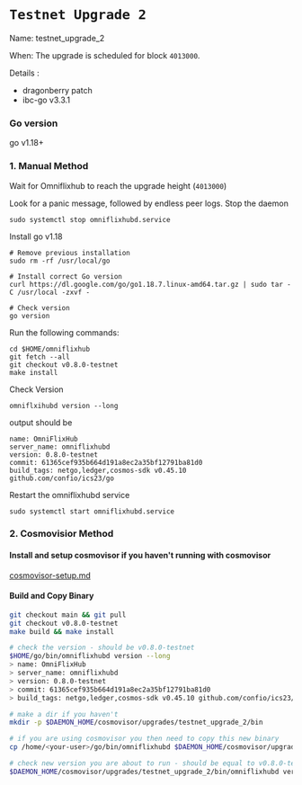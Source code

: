 # `Testnet Upgrade 2`

Name: testnet_upgrade_2

When: The upgrade is scheduled for block `4013000`.

Details : 
 - dragonberry patch
 - ibc-go v3.3.1

### Go version

go v1.18+

### 1. Manual Method
Wait for Omniflixhub to reach the upgrade height (`4013000`)

Look for a panic message, followed by endless peer logs. Stop the daemon
```
sudo systemctl stop omniflixhubd.service
```

Install go v1.18
```
# Remove previous installation
sudo rm -rf /usr/local/go

# Install correct Go version
curl https://dl.google.com/go/go1.18.7.linux-amd64.tar.gz | sudo tar -C /usr/local -zxvf -

# Check version
go version
```

Run the following commands:

```
cd $HOME/omniflixhub
git fetch --all
git checkout v0.8.0-testnet
make install
```
Check Version
```
omniflxihubd version --long
```
output should be
```
name: OmniFlixHub
server_name: omniflixhubd
version: 0.8.0-testnet
commit: 61365cef935b664d191a8ec2a35bf12791ba81d0
build_tags: netgo,ledger,cosmos-sdk v0.45.10 github.com/confio/ics23/go
```
Restart the omniflixhubd service

```
sudo systemctl start omniflixhubd.service
```

### 2. Cosmovisior Method
#### Install and setup cosmovisor if you haven't running with cosmovisor

  [cosmovisor-setup.md](https://github.com/OmniFlix/docs/blob/main/guides/mainnet/omniflixhub-1/cosmovisor-setup.md)
   

#### Build and Copy Binary

```bash
git checkout main && git pull
git checkout v0.8.0-testnet
make build && make install

# check the version - should be v0.8.0-testnet
$HOME/go/bin/omniflixhubd version --long
> name: OmniFlixHub
> server_name: omniflixhubd
> version: 0.8.0-testnet
> commit: 61365cef935b664d191a8ec2a35bf12791ba81d0
> build_tags: netgo,ledger,cosmos-sdk v0.45.10 github.com/confio/ics23/go

# make a dir if you haven't
mkdir -p $DAEMON_HOME/cosmovisor/upgrades/testnet_upgrade_2/bin

# if you are using cosmovisor you then need to copy this new binary
cp /home/<your-user>/go/bin/omniflixhubd $DAEMON_HOME/cosmovisor/upgrades/testnet_upgrade_2/bin

# check new version you are about to run - should be equal to v0.8.0-testnet
$DAEMON_HOME/cosmovisor/upgrades/testnet_upgrade_2/bin/omniflixhubd version

```
